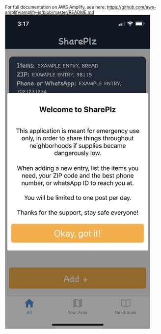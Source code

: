 For full documentation on AWS Amplify, see here: https://github.com/aws-amplify/amplify-js/blob/master/README.md
![Overlay](./screenshots/overlay.PNG?raw=true "Overlay")
